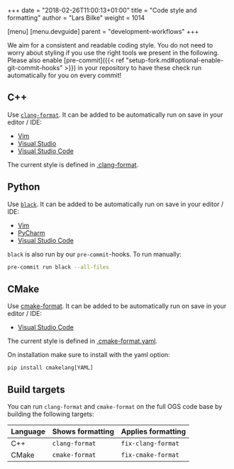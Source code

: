 +++
date = "2018-02-26T11:00:13+01:00"
title = "Code style and formatting"
author = "Lars Bilke"
weight = 1014

[menu]
  [menu.devguide]
    parent = "development-workflows"
+++

We aim for a consistent and readable coding style. You do not need to worry about styling if you use the right tools we present in the following. Please also enable [pre-commit]({{< ref "setup-fork.md#optional-enable-git-commit-hooks" >}}) in your repository to have these check run automatically for you on every commit!

## C++

Use [`clang-format`](https://clang.llvm.org/docs/ClangFormat.html). It can be added to be automatically run on save in your editor / IDE:

- [Vim](https://github.com/rhysd/vim-clang-format)
- [Visual Studio](https://devblogs.microsoft.com/cppblog/clangformat-support-in-visual-studio-2017-15-7-preview-1/)
- [Visual Studio Code](https://marketplace.visualstudio.com/items?itemName=xaver.clang-format)

The current style is defined in [.clang-format](https://gitlab.opengeosys.org/ogs/ogs/-/blob/master/.clang-format).

## Python

Use [`black`](https://black.readthedocs.io/en/stable/). It can be added to be automatically run on save in your editor / IDE:

- [Vim](https://black.readthedocs.io/en/stable/integrations/editors.html#vim)
- [PyCharm](https://black.readthedocs.io/en/stable/integrations/editors.html#pycharm-intellij-idea)
- [Visual Studio Code](https://code.visualstudio.com/docs/python/editing#_formatting)

`black` is also run by our `pre-commit`-hooks. To run manually:

```bash
pre-commit run black --all-files
```

## CMake

Use [cmake-format](https://cmake-format.readthedocs.io/en/latest/cmake-format.html). It can be added to be automatically run on save in your editor / IDE:

- [Visual Studio Code](https://marketplace.visualstudio.com/items?itemName=cheshirekow.cmake-format)

The current style is defined in [.cmake-format.yaml](https://gitlab.opengeosys.org/ogs/ogs/-/blob/master/.cmake-format.yaml).

On installation make sure to install with the yaml option:

```
pip install cmakelang[YAML]
```

## Build targets

You can run `clang-format` and `cmake-format` on the full OGS code base by building the following targets:

| Language | Shows formatting | Applies formatting |
| -------- | ---------------- | ------------------ |
| C++      | `clang-format`   | `fix-clang-format` |
| CMake    | `cmake-format`   | `fix-cmake-format` |
